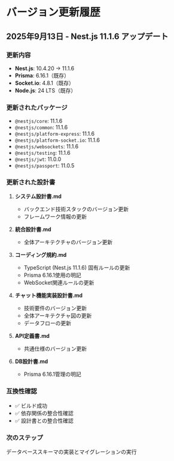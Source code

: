 # バージョン更新履歴

## 2025年9月13日 - Nest.js 11.1.6 アップデート

### 更新内容
- **Nest.js**: 10.4.20 → 11.1.6
- **Prisma**: 6.16.1（既存）
- **Socket.io**: 4.8.1（既存）
- **Node.js**: 24 LTS（既存）

### 更新されたパッケージ
- `@nestjs/core`: 11.1.6
- `@nestjs/common`: 11.1.6
- `@nestjs/platform-express`: 11.1.6
- `@nestjs/platform-socket.io`: 11.1.6
- `@nestjs/websockets`: 11.1.6
- `@nestjs/testing`: 11.1.6
- `@nestjs/jwt`: 11.0.0
- `@nestjs/passport`: 11.0.5

### 更新された設計書
1. **システム設計書.md**
   - バックエンド技術スタックのバージョン更新
   - フレームワーク情報の更新

2. **統合設計書.md**
   - 全体アーキテクチャのバージョン更新

3. **コーディング規約.md**
   - TypeScript (Nest.js 11.1.6) 固有ルールの更新
   - Prisma 6.16.1使用の明記
   - WebSocket関連ルールの更新

4. **チャット機能実装設計書.md**
   - 技術要件のバージョン更新
   - 全体アーキテクチャ図の更新
   - データフローの更新

5. **API定義書.md**
   - 共通仕様のバージョン更新

6. **DB設計書.md**
   - Prisma 6.16.1管理の明記

### 互換性確認
- ✅ ビルド成功
- ✅ 依存関係の整合性確認
- ✅ 設計書との整合性確認

### 次のステップ
データベーススキーマの実装とマイグレーションの実行
